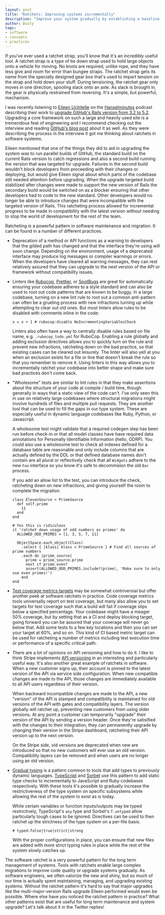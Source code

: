 ```yaml
---
layout: post
title: "Ratchets: Improving systems incrementally"
description: "Improve your system gradually by establishing a baseline and never looking back"
author: Dusty
tags:
- software
- concepts
- practices
---
```


If you've ever used a ratchet strap, you'll know that it's an incredibly useful tool. A ratchet strap is 
a type of tie down strap used to hold large objects onto a vehicle for moving. No knots are required,
unlike rope, and they have less give and room for error than bungee straps. The ratchet strap gets its
name from the specially designed gear box that's used to impart tension on the strap and hold down your
stuff. During tensioning, the ratchet gear only moves in one direction, spooling slack onto an axle. As
slack is brought in, the gear is physically restrained from reversing. It's a simple, but powerful,
mechanism.

I was recently listening to [Eileen Uchitelle][0] on the [Hanselminutes][1] podcast describing their work
to [upgrade GitHub's Rails version from 3.2 to 5.2][2]. Upgrading a core framework on such a large and
heavily used site is a tremendous feat of engineering and I recommend checking out the interview and
reading [GitHub's blog post][3] about it as well. As they were describing the process in the interview it
got me thinking about ratchets in software systems.

Eileen mentioned that one of the things they did to aid in upgrading the system was to run parallel
builds of GitHub, the standard build on the current Rails version to catch regressions and also a second
build running the version that was targeted for upgrade. Failures in the second build wouldn't block
developers from proceeding with their changes or deploying, but would give Eileen signal about which
parts of the codebase still needed attention before upgrading. When the upgrade targeted build
stabilized after changes were made to support the new version of Rails the secondary build would be
switched on as a blocker ensuring that other developers had to code to the new standard. Other
developers would no longer be able to introduce changes that were incompatible with the targeted version
of Rails. This ratcheting process allowed for incremental progress to be made in compatibility with the
latest version without needing to stop the world of development for the rest of the team. 

Ratcheting is a powerful pattern in software maintenance and migration. It can be found in a number of
different practices.

* Deprecation of a method or API functions as a warning to developers that the gilded path has changed
  and that the interface they're using will soon change. Depending on the environment, usage of a
  deprecated interface may produce log messages or compiler warnings or errors. When the developers
  have cleared all warning messages, they can rest relatively assured that they can upgrade to the next
  version of the API or framework without compatibility issues.

* Linters like [Rubocop][4], [Prettier][5], or [SpotBugs][6] are great for automatically ensuring your
  codebase adheres to a style standard and can also be used to root out code patterns that are known
  to be buggy. In a large codebase, turning on a new lint rule to root out a common anti-pattern can
  often be a grueling process with new infractions turning up while attempting to clear out old ones.
  But most linters allow rules to be disabled with comments inline in the code:
  
  ```
  x = x + 1 # rubocop:disable NoIncrementingVariablesCheck
  ```
  
  Linters also often have a way to centrally disable rules based on file name, e.g. 
  `.rubocop_todo.yml` for RuboCop. Enabling a rule globally and adding exclusion directives allows
  you to quickly turn on the rule and prevent new infractions, ratcheting down on the bad practice,
  so that existing cases can be cleared out leisurely. The linter will also yell at you when an
  exclusion exists for a file or line that doesn't break the rule so that you remember to remove it.
  Using linters in this way allows you to incrementally ratchet your codebase into better shape and
  make sure bad practices don't come back.

* "Wholesome" tests are similar to lint rules in that they make assertions about the structure of
  your code at compile / build time, though generally in ways that a static view of the code
  can't. I've only seen this in use on relatively large codebases where structural migrations might
  involve hundreds of files and multiple pull requests. They are another tool that can be used to
  fill the gaps in our type system. These are especially useful in dynamic language codebases like
  Ruby, Python, or Javascript.
  
  A wholesome test might validate that a required codegen step has been run before check-in or that
  all model classes have have required data annotations for Personally Identifiable Information
  (hello, GDRP). You could also use a wholesome test to check all indexes defined for a database
  table are reasonable and only include columns that are actually defined by the DDL or that
  defined database names don't contain are all plural or reflectively check that all `Widgets`
  adhere to the new `Foo` interface so you know it's safe to decommision the old `Bar` process.
  
  If you add an allow list to the test, you can introduce the check, ratcheting down on new
  infractions, and giving yourself the room to complete the migration.
  
  ```
  class ElevenSource < PrimeSource
    def self.prime
      11
    end
  end
  
  # Yes this is ridiculous
  it 'ratchet down usage of odd numbers as primes' do
    ALLOWED_ODD_PRIMES = [1, 3, 5, 7, 11]
    
    ObjectSpace.each_object(Class)
      .select { |klass| klass < PrimeSource } # Find all sources of prime numbers
      .each do |prime_source| 
        prime = prime_source.prime
        next if prime.even?
        assert(ALLOWED_ODD_PRIMES.include?(prime), 'Make sure to only use even primes!')
      end
  end
  ```

* [Test coverage metrics targets][7] may be somewhat contriversial but offer another peek at
  software ratchets in practice. Code coverage metrics tools universally report on test coverage,
  but many also allow you to set targets for test coverage such that a build will fail if coverage
  slips below a specified percentage. Your codebase might have a meager 50% coverage, but by
  setting that as a CI and deploy blocking target, going forward you can be assured that your
  coverage will never go below that. Add some tests to a few key locations and then you can set
  your target at 60%, and so on. This kind of CI based metric target can be used for ratcheting
  a number of metrics including test execution time or performance of a specific critical path.
  
* There are a lot of opinions on API versioning and how to do it. I like to think Stripe
  implements [API versioning][8] in an interesting and particularly useful way. It's also another
  great example of ratchets in software. When a new customer signs up, their account is pinned to
  the latest version of the API via service side configuration. When new compatible changes are
  made to the API, those changes are immediately available to all API users regardless of their
  version.
  
  When backward incompatible changes are made to the API, a new "version" of the API is stamped
  and compatibility is maintained for old versions of the API with gates and compatibility layers.
  The version globally will ratchet up, preventing new customers from using older versions. At any
  point a customer can temporarily "upgrade" their version of the API by sending a version header.
  Once they're satisified with the changes to their integration, they can permanently upgrade by
  changing their version in the Stripe dashboard, ratcheting their API version up to the
  next version.
  
  On the Stripe side, old versions are deprecated when new are introduced so that no new customers
  will ever use an old version. Compatibility layers can be removed and when users are no longer
  using an old version. 
  
* [Gradual typing][9] is a pattern common to tools that add types to previously dynamic languages.
  [TypeScript][10] and [Sorbet][11] use this pattern to add static type checks to incrementally to
  JavaScript and Ruby codebases respectively. With these tools it's possible to gradually increase the
  restrictiveness of the type system on specific subsystems while allowing the rest of the system to
  exist as is today.
  
  While certain variables or function inputs/outputs may be typed restrictively, TypeScript's `any`
  type and Sorbet's `T.untyped` allow particularly tough cases to be ignored. Directives can be used
  to then ratchet up the strictness of the type system on a per-file basis.
  
  ```
  # typed:false|true|strict|strong
  ```
  
  With the proper configurations in place, you can ensure that new files are added with more strict
  typing rules in place while the rest of the system slowly catches up.

The software ratchet is a very powerful pattern for the long term management of systems. Tools
with ratchets enable large complex migrations to improve code quality or upgrade systems 
gradually. As software engineers, we often valorize the new and shiny, but so much of our time
is actually spent maintaining, managing, and upgrading existing systems. Without the ratchet pattern
it's hard to say that major upgrades like the multi-major-version Rails upgrade Eileen performed
would even be possible. Where else have you noticed the ratchet pattern in practice? What other
patterns exist that are useful for long term maintenance and system upgrade? Let's talk about it in
the Twitter replies!

[0]: https://twitter.com/eileencodes
[1]: https://www.hanselminutes.com
[2]: https://www.hanselminutes.com/657/upgrading-github-and-improving-rails-with-eileen-uchitelle
[3]: https://githubengineering.com/upgrading-github-from-rails-3-2-to-5-2/
[4]: https://github.com/rubocop-hq/rubocop
[5]: https://prettier.io/
[6]: https://spotbugs.github.io/
[7]: https://www.thoughtworks.com/insights/blog/are-test-coverage-metrics-overrated
[8]: https://stripe.com/blog/api-versioning
[9]: https://sorbet.org/docs/gradual
[10]: https://www.typescriptlang.org/
[11]: https://sorbet.org/
